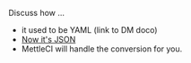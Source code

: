 
Discuss how ...

- it used to be YAML (link to DM doco)
- [Now it's JSON](test-specification-format)
- MettleCI will handle the conversion for you.